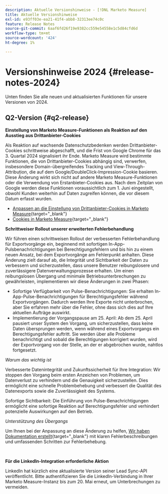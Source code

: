 ```yaml
---
description: Aktuelle Versionshinweise - [!DNL Marketo Measure]
title: Aktuelle Versionshinweise
exl-id: e93ff03e-ea21-41f4-abb8-32313ee74c0c
feature: Release Notes
source-git-commit: 6aaf6fd26f19e9382cc559e54558e1c5d84cfd6d
workflow-type: tm+mt
source-wordcount: '424'
ht-degree: 1%

---
```


# Versionshinweise 2024 {#release-notes-2024}

Unten finden Sie alle neuen und aktualisierten Funktionen für unsere Versionen von 2024.

## Q2-Version {#q2-release}

<p>

**Einstellung von Marketo Measure-Funktionen als Reaktion auf den Ausstieg aus Drittanbieter-Cookies**

Als Reaktion auf wachsende Datenschutzbedenken werden Drittanbieter-Cookies schrittweise abgeschafft, und die Frist von Google Chrome für das 3. Quartal 2024 signalisiert ihr Ende. Marketo Measure wird bestimmte Funktionen, die von Drittanbieter-Cookies abhängig sind, verwerfen, insbesondere Domain-übergreifendes Tracking und View-Through-Attribution, die auf dem Google/DoubleClick-Impression-Cookie basieren. Diese Änderung wirkt sich nicht auf andere Marketo Measure-Funktionen oder die Verwendung von Erstanbieter-Cookies aus. Nach dem Zeitplan von Google werden diese Funktionen voraussichtlich zum 1. Juni eingestellt, obwohl Kunden weiterhin auf Daten zugreifen können, die vor diesem Datum erfasst wurden.

* [Anpassen an die Einstellung von Drittanbieter-Cookies in Marketo Measure](https://nation.marketo.com/t5/employee-blogs/adapting-to-third-party-cookie-deprecation-in-marketo-measure/ba-p/345110){target="_blank"}
* [Cookies in Marketo Measure](/help/marketo-measure-tracking/setting-up-tracking/marketo-measure-cookies.md){target="_blank"}

**Schrittweiser Rollout unserer erweiterten Fehlerbehandlung**

Wir führen einen schrittweisen Rollout der verbesserten Fehlerbehandlung für Exportvorgänge ein, beginnend mit sofortigen In-App-Pulsbenachrichtigungen bei Berechtigungsfehlern und bis hin zu einem neuen Ansatz, bei dem Exportvorgänge am Fehlerpunkt anhalten. Diese Änderung zielt darauf ab, die Integrität und Sichtbarkeit der Daten zu verbessern und sicherzustellen, dass unsere Benutzer reibungslosere und zuverlässigere Datenverwaltungsprozesse erhalten. Um einen reibungslosen Übergang und minimale Betriebsunterbrechungen zu gewährleisten, implementieren wir diese Änderungen in zwei Phasen:

* Sofortige Verfügbarkeit von Pulse-Benachrichtigungen: Sie erhalten In-App-Pulse-Benachrichtigungen für Berechtigungsfehler während Exportvorgängen. Dadurch werden Ihre Exporte nicht unterbrochen, aber Sie erfahren mehr über die Fehler, ohne dass sich dies auf Ihre aktuellen Aufträge auswirkt.
* Implementierung der Vorgangspause am 25. April: Ab dem 25. April pausiert unser System den Vorgang, um sicherzustellen, dass keine Daten übersprungen werden, wenn während eines Exportvorgangs ein Berechtigungsfehler auftritt. Sie werden über alle Probleme benachrichtigt und sobald die Berechtigungen korrigiert wurden, wird der Exportvorgang von der Stelle, an der er abgebrochen wurde, nahtlos fortgesetzt.

_Warum das wichtig ist_

Verbesserte Datenintegrität und Zukunftssicherheit für Ihre Integration: Wir stoppen den Vorgang beim ersten Anzeichen von Problemen, um Datenverlust zu verhindern und die Genauigkeit sicherzustellen. Dies ermöglicht eine schnelle Problembehebung und verbessert die Qualität des Datenexports sowie die Zuverlässigkeit des Systems.

Sofortige Sichtbarkeit: Die Einführung von Pulse-Benachrichtigungen ermöglicht eine sofortige Reaktion auf Berechtigungsfehler und verhindert potenzielle Auswirkungen auf den Betrieb.

_Unterstützung des Übergangs_

Um Ihnen bei der Anpassung an diese Änderung zu helfen, [Wir haben Dokumentation erstellt](/help/configuration-and-setup/getting-started-with-marketo-measure/error-notifications.md){target="_blank"} mit klaren Fehlerbeschreibungen und umfassenden Schritten zur Fehlerbehebung.

<br>

**Für die LinkedIn-Integration erforderliche Aktion**

LinkedIn hat kürzlich eine aktualisierte Version seiner Lead Sync-API veröffentlicht. Bitte authentifizieren Sie die LinkedIn-Verbindung in Ihrer Marketo Measure-Instanz bis zum 20. Mai erneut, um Unterbrechungen zu vermeiden.

